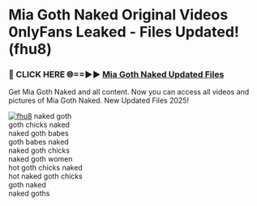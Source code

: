 # Mia Goth Naked Original Videos 0nlyFans Leaked - Files Updated! (fhu8)

<h3>🔴 CLICK HERE 🌐==►► <a href="https://tinyurl.com/up5wt9bj" rel="nofollow">Mia Goth Naked Updated Files</a></h3>

Get Mia Goth Naked and all content. Now you can access all videos and pictures of Mia Goth Naked. New Updated Files 2025!

[![fhu8](https://i.imgur.com/ABiUzMV.gif)](https://tinyurl.com/up5wt9bj)
naked goth<br>
goth chicks naked<br>
naked goth babes<br>
goth babes naked<br>
naked goth chicks<br>
naked goth women<br>
hot goth chicks naked<br>
hot naked goth chicks<br>
goth naked<br>
naked goths